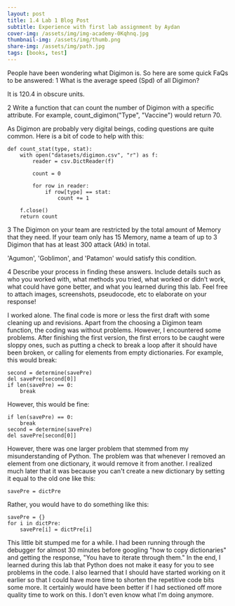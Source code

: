 ```yaml
---
layout: post
title: 1.4 Lab 1 Blog Post
subtitle: Experience with first lab assignment by Aydan
cover-img: /assets/img/img-academy-0Kqhnq.jpg
thumbnail-img: /assets/img/thumb.png
share-img: /assets/img/path.jpg
tags: [books, test]
---
```

People have been wondering what Digimon is. So here are some quick FaQs to be answered:
1   What is the average speed (Spd) of all Digimon?

It is 120.4 in obscure units.

2   Write a function that can count the number of Digimon with a specific attribute. For example, count_digimon("Type", "Vaccine") would return 70.

As Digimon are probably very digital beings, coding questions are quite common. Here is a bit of code to help with this:
~~~
def count_stat(type, stat):
    with open("datasets/digimon.csv", "r") as f:
        reader = csv.DictReader(f)

        count = 0

        for row in reader:
            if row[type] == stat:
                count += 1

    f.close()
    return count
~~~


3   The Digimon on your team are restricted by the total amount of Memory that they need. If your team only has 15 Memory, name a team of up to 3 Digimon that has at least 300 attack (Atk) in total.

'Agumon', 'Goblimon', and 'Patamon' would satisfy this condition.

4   Describe your process in finding these answers. Include details such as who you worked with, what methods you tried, what worked or didn’t work, what could have gone better, and what you learned during this lab. Feel free to attach images, screenshots, pseudocode, etc to elaborate on your response!

I worked alone. The final code is more or less the first draft with some cleaning up and revisions. Apart from the choosing a Digimon team function, the coding was without problems. However, I encountered some problems. After finishing the first version, the first errors to be caught were sloppy ones, such as putting a check to break a loop after it should have been broken, or calling for elements from empty dictionaries. For example, this would break:

~~~
second = determine(savePre)
del savePre[second[0]]
if len(savePre) == 0:
    break
~~~

However, this would be fine:

~~~
if len(savePre) == 0:
    break
second = determine(savePre)
del savePre[second[0]]
~~~

However, there was one larger problem that stemmed from my misunderstanding of Python. The problem was that whenever I removed an element from one dictionary, it would remove it from another. I realized much later that it was because you can't create a new dictionary by setting it equal to the old one like this:

~~~
savePre = dictPre
~~~

Rather, you would have to do something like this:

~~~
savePre = {}
for i in dictPre:
    savePre[i] = dictPre[i]
~~~

This little bit stumped me for a while. I had been running through the debugger for almost 30 minutes before googling "how to copy dictionaries" and getting the response, "You have to iterate through them." In the end, I learned during this lab that Python does not make it easy for you to see problems in the code. I also learned that I should have started working on it earlier so that I could have more time to shorten the repetitive code bits some more. It certainly would have been better if I had sectioned off more quality time to work on this. I don't even know what I'm doing anymore.

